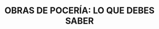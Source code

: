 ---
title: 'OBRAS DE POCERÍA: LO QUE DEBES SABER'	
subTitle: 'EVITA PROBLEMAS DE ATASCOS'
metaDescription: 'Ahorra tiempo y dinero en tu proyecto de obras de pocería. Descubre todo lo que necesitas saber en nuestra guía completa: herramientas, materiales y consejos.'
metaContent: 'Ahorra tiempo y dinero en tu proyecto de obras de pocería. Descubre todo lo que necesitas saber en nuestra guía completa: herramientas, materiales y consejos.'
desc: 'Todo lo que necesitas saber para llevar a cabo con éxito tu proyecto de pocería'
mediumImage: '845.webp'
largeImage: '370.webp'

blogMeta: '18 ABRIL 2023 - Desatascos Pociten'
excerpt: 'Evita problemas mayores con un mantenimiento adecuado de tus tuberías y alcantarillado.'
detailBreadcrumbSubTitle: 'Blog - Desatascos Pociten'
detailBreadcrumbDesc: 'Obras de pocería: lo que debes saber antes de empezar un proyecto'
detailSubTitle: 'EVITA PROBLEMAS DE ATASCOS'
quote: "Con la información adecuada y las herramientas necesarias, cualquier persona puede realizar obras de pocería con éxito y ahorrar dinero en el proceso."
htmlCode: "
<h3 style='font-size:32px' >1.Introducción</h3>
<p>En este artículo, abordaremos todo lo que debes saber antes de comenzar un proyecto de obras de pocería, desde la planificación inicial hasta el mantenimiento preventivo de las redes de saneamiento.</p>
<br>

<h3 style='font-size:32px'>2.¿Qué son las obras de pocería?</h3>
<p>Las obras de pocería son aquellas relacionadas con la instalación, reparación, mantenimiento y rehabilitación de redes de saneamiento y alcantarillado. Estas labores son esenciales para garantizar un correcto funcionamiento de los sistemas de evacuación de aguas residuales y pluviales.</p>
<br>
<h3 style='font-size:32px'>2.Pasos a seguir antes de comenzar un proyecto de pocería</h3>
<p>Las <a href='https://www.desatascos-madrid.com/services/obras-de-poceria'>obras de pocería</a> son aquellas relacionadas con la instalación, reparación, mantenimiento y rehabilitación de redes de saneamiento y alcantarillado. Estas labores son esenciales para garantizar un correcto funcionamiento de los sistemas de evacuación de aguas residuales y pluviales.</p>
<br>
<h3 style='font-size:32px'>3.Pasos a seguir antes de comenzar un proyecto de pocería</h3>
<br>
<p><strong>3.1. Inspección previa:</strong>Antes de iniciar un proyecto, es necesario realizar una inspección exhaustiva de la red de alcantarillado para detectar posibles problemas y definir las acciones necesarias.</p>
<br>
<p><strong>3.2. Solicitar permisos:</strong>Dependiendo de la localidad, es posible que se requieran permisos para llevar a cabo obras de pocería. Consulta con las autoridades locales para obtener la información necesaria.</p>
<br>
<p><strong>3.3. Contratar a una empresa especializada:</strong>Es fundamental contar con profesionales capacitados y experimentados para garantizar la calidad de las obras y la seguridad de todos los involucrados.</p>
<br>
<p><strong>3.4. Establecer un presupuesto:</strong>Definir un presupuesto adecuado permitirá evaluar las opciones y tomar decisiones informadas sobre las técnicas y materiales a utilizar.</p>
<br>

<h3 style='font-size:32px'>4.Técnicas y métodos utilizados en obras de pocería</h3>
<p><strong>4.1. Pocería tradicional:</strong>Este método implica la excavación de zanjas para acceder a las tuberías. Aunque puede ser más costoso y laborioso, sigue siendo necesario en ciertos casos.</p>
<br>
<p><strong>4.2. Pocería sin zanja:</strong>Estas técnicas innovadoras permiten realizar reparaciones y rehabilitaciones sin la necesidad de excavar, lo que reduce el impacto en el entorno y los costes asociados. Algunos métodos de pocería sin zanja incluyen la manga continua, la rehabilitación con robots y la inyección de resinas.</p>
<br>
<h3 style='font-size:32px'>5.Mantenimiento preventivo de redes de saneamiento</h3>
<p>Para evitar problemas futuros y prolongar la vida útil de las redes de saneamiento, es fundamental llevar a cabo un mantenimiento preventivo. Esto incluye la limpieza regular de las tuberías, la inspección periódica mediante cámaras de televisión y la reparación de pequeñas fisuras antes de que se conviertan en problemas mayores.</p>
<br>
<h3 style='font-size:32px'>6.Conclusión</h3>
<p>Prevenir atascos en tuberías y alcantarillado es esencial para mantener un sistema de drenaje eficiente y evitar problemas costosos. Siguiendo los consejos prácticos mencionados en este artículo y realizando un mantenimiento adecuado, podrás mantener tus tuberías y alcantarillado en perfectas condiciones. No dudes en llamarnos si te enfrentas a problemas recurrentes o que no puedes resolver por ti mismo.</p>
"
category:
    - todo | <span>04</span>
    - poceros | <span>02</span>
tag:
    - poceros
    - obras
    
isFeatured: true
---